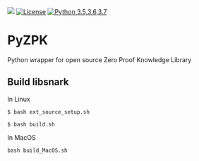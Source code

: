![](https://github.com/OpenMined/PyZPK/workflows/Tests/badge.svg)
[![License](https://img.shields.io/badge/License-Apache-yellow.svg)](https://github.com/OpenMined/PyZPK/blob/master/LICENSE)
[![Python 3.5,3.6,3.7](https://img.shields.io/badge/python-3.5,3.6,3.7-blue.svg)](https://www.python.org/downloads/release/python-370/)

# PyZPK

Python wrapper for open source Zero Proof Knowledge Library


## Build libsnark

In Linux
    
    $ bash ext_source_setup.sh

    $ bash build.sh

In MacOS

    bash build_MacOS.sh

